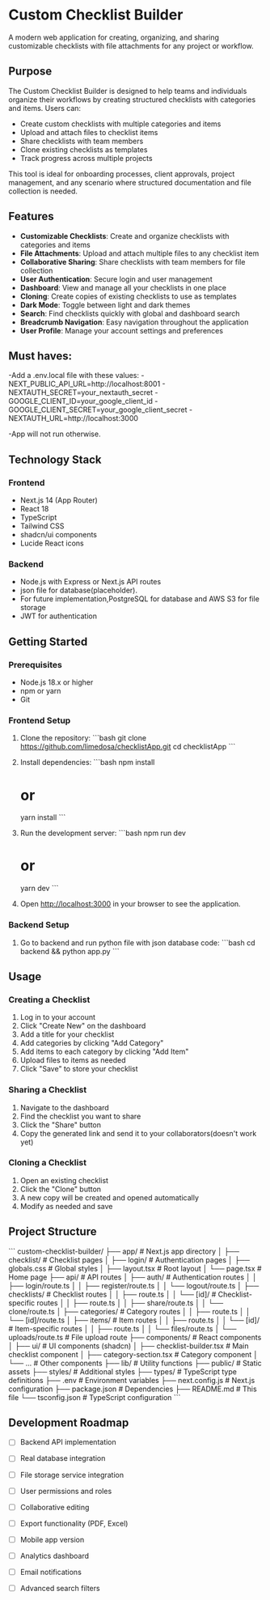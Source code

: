 # Custom Checklist Builder

A modern web application for creating, organizing, and sharing customizable checklists with file attachments for any project or workflow.

## Purpose

The Custom Checklist Builder is designed to help teams and individuals organize their workflows by creating structured checklists with categories and items. Users can:

- Create custom checklists with multiple categories and items
- Upload and attach files to checklist items
- Share checklists with team members
- Clone existing checklists as templates
- Track progress across multiple projects

This tool is ideal for onboarding processes, client approvals, project management, and any scenario where structured documentation and file collection is needed.

## Features

- **Customizable Checklists**: Create and organize checklists with categories and items
- **File Attachments**: Upload and attach multiple files to any checklist item
- **Collaborative Sharing**: Share checklists with team members for file collection
- **User Authentication**: Secure login and user management
- **Dashboard**: View and manage all your checklists in one place
- **Cloning**: Create copies of existing checklists to use as templates
- **Dark Mode**: Toggle between light and dark themes
- **Search**: Find checklists quickly with global and dashboard search
- **Breadcrumb Navigation**: Easy navigation throughout the application
- **User Profile**: Manage your account settings and preferences
## Must haves: 
-Add a .env.local file with these values: 
     - NEXT_PUBLIC_API_URL=http://localhost:8001
     - NEXTAUTH_SECRET=your_nextauth_secret
     - GOOGLE_CLIENT_ID=your_google_client_id
     - GOOGLE_CLIENT_SECRET=your_google_client_secret
      -NEXTAUTH_URL=http://localhost:3000
      
-App will not run otherwise. 

## Technology Stack

### Frontend
- Next.js 14 (App Router)
- React 18
- TypeScript
- Tailwind CSS
- shadcn/ui components
- Lucide React icons

### Backend 
- Node.js with Express or Next.js API routes
- json file for database(placeholder). 
- For future implementation,PostgreSQL for database and AWS S3 for file storage
- JWT for authentication

## Getting Started

### Prerequisites
- Node.js 18.x or higher
- npm or yarn
- Git

### Frontend Setup 

1. Clone the repository:
   \`\`\`bash
   git clone https://github.com/limedosa/checklistApp.git
   cd checklistApp
   \`\`\`

2. Install dependencies:
   \`\`\`bash
   npm install
   # or
   yarn install
   \`\`\`

3. Run the development server:
   \`\`\`bash
   npm run dev
   # or
   yarn dev
   \`\`\`

4. Open [http://localhost:3000](http://localhost:3000) in your browser to see the application.

### Backend Setup

1. Go to backend and run python file with json database code:
   \`\`\`bash
   cd backend && python app.py
   \`\`\`

## Usage

### Creating a Checklist

1. Log in to your account
2. Click "Create New" on the dashboard
3. Add a title for your checklist
4. Add categories by clicking "Add Category"
5. Add items to each category by clicking "Add Item"
6. Upload files to items as needed
7. Click "Save" to store your checklist

### Sharing a Checklist

1. Navigate to the dashboard
2. Find the checklist you want to share
3. Click the "Share" button
4. Copy the generated link and send it to your collaborators(doesn't work yet)

### Cloning a Checklist

1. Open an existing checklist
2. Click the "Clone" button
3. A new copy will be created and opened automatically
4. Modify as needed and save

## Project Structure

\`\`\`
custom-checklist-builder/
├── app/                    # Next.js app directory
│   ├── checklist/          # Checklist pages
│   ├── login/              # Authentication pages
│   ├── globals.css         # Global styles
│   ├── layout.tsx          # Root layout
│   └── page.tsx            # Home page
├── api/                    # API routes
│   ├── auth/               # Authentication routes
│   │   ├── login/route.ts
│   │   ├── register/route.ts
│   │   └── logout/route.ts
│   ├── checklists/         # Checklist routes
│   │   ├── route.ts
│   │   └── [id]/           # Checklist-specific routes
│   │       ├── route.ts
│   │       ├── share/route.ts
│   │       └── clone/route.ts
│   ├── categories/         # Category routes
│   │   ├── route.ts
│   │   └── [id]/route.ts
│   ├── items/              # Item routes
│   │   ├── route.ts
│   │   └── [id]/           # Item-specific routes
│   │       ├── route.ts
│   │       └── files/route.ts
│   └── uploads/route.ts    # File upload route
├── components/             # React components
│   ├── ui/                 # UI components (shadcn)
│   ├── checklist-builder.tsx  # Main checklist component
│   ├── category-section.tsx   # Category component
│   └── ...                 # Other components
├── lib/                    # Utility functions
├── public/                 # Static assets
├── styles/                 # Additional styles
├── types/                  # TypeScript type definitions
├── .env                    # Environment variables
├── next.config.js          # Next.js configuration
├── package.json            # Dependencies
├── README.md               # This file
└── tsconfig.json           # TypeScript configuration
\`\`\`

## Development Roadmap

- [ ] Backend API implementation
- [ ] Real database integration
- [ ] File storage service integration
- [ ] User permissions and roles
- [ ] Collaborative editing
- [ ] Export functionality (PDF, Excel)
- [ ] Mobile app version
- [ ] Analytics dashboard
- [ ] Email notifications
- [ ] Advanced search filters

